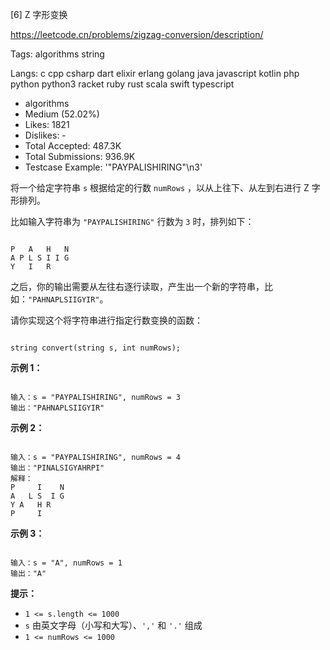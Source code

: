 [6] Z 字形变换  

https://leetcode.cn/problems/zigzag-conversion/description/

Tags:   algorithms   string 

Langs:  c   cpp   csharp   dart   elixir   erlang   golang   java   javascript   kotlin   php   python   python3   racket   ruby   rust   scala   swift   typescript 

* algorithms
* Medium (52.02%)
* Likes:    1821
* Dislikes: -
* Total Accepted:    487.3K
* Total Submissions: 936.9K
* Testcase Example:  '"PAYPALISHIRING"\n3'

将一个给定字符串 `s` 根据给定的行数 `numRows` ，以从上往下、从左到右进行 Z 字形排列。

比如输入字符串为 `"PAYPALISHIRING"` 行数为 `3` 时，排列如下：

```

P   A   H   N
A P L S I I G
Y   I   R
```

之后，你的输出需要从左往右逐行读取，产生出一个新的字符串，比如：`"PAHNAPLSIIGYIR"`。

请你实现这个将字符串进行指定行数变换的函数：

```

string convert(string s, int numRows);
```

**示例 1：**

```

输入：s = "PAYPALISHIRING", numRows = 3
输出："PAHNAPLSIIGYIR"
```
**示例 2：**

```

输入：s = "PAYPALISHIRING", numRows = 4
输出："PINALSIGYAHRPI"
解释：
P     I    N
A   L S  I G
Y A   H R
P     I
```

**示例 3：**

```

输入：s = "A", numRows = 1
输出："A"
```

**提示：**

* `1 <= s.length <= 1000`
* `s` 由英文字母（小写和大写）、`','` 和 `'.'` 组成
* `1 <= numRows <= 1000`